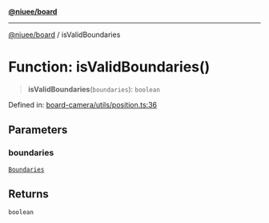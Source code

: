 [**@niuee/board**](../README.md)

***

[@niuee/board](../globals.md) / isValidBoundaries

# Function: isValidBoundaries()

> **isValidBoundaries**(`boundaries`): `boolean`

Defined in: [board-camera/utils/position.ts:36](https://github.com/niuee/board/blob/cc09a87e934160adef876c4e11d51fd97e78653d/src/board-camera/utils/position.ts#L36)

## Parameters

### boundaries

[`Boundaries`](../type-aliases/Boundaries.md)

## Returns

`boolean`
